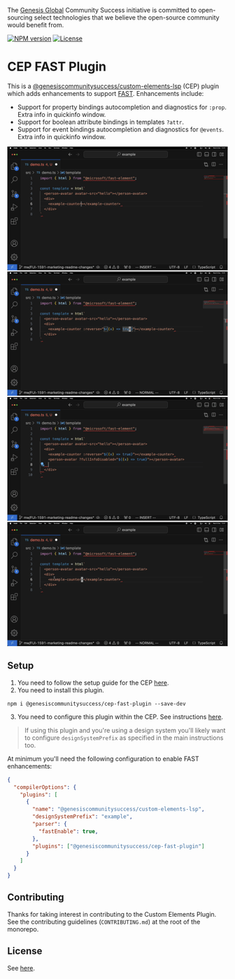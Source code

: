 The [Genesis Global](https://genesis.global) Community Success initiative is committed to open-sourcing select technologies that we believe the open-source community would benefit from.

[![NPM version](https://img.shields.io/npm/v/@genesiscommunitysuccess/cep-fast-plugin)](https://www.npmjs.com/package/@genesiscommunitysuccess/cep-fast-plugin) [![License](https://img.shields.io/github/license/genesiscommunitysuccess/custom-elements-lsp)](https://github.com/genesiscommunitysuccess/custom-elements-lsp/blob/master/LICENSE)

# CEP FAST Plugin

This is a [@genesiscommunitysuccess/custom-elements-lsp](https://www.npmjs.com/package/@genesiscommunitysuccess/custom-elements-lsp) (CEP) plugin which adds enhancements to support [FAST](https://www.fast.design/). Enhancements include:

* Support for property bindings autocompletion and diagnostics for `:prop`. Extra info in quickinfo window.
* Support for boolean attribute bindings in templates `?attr`.
* Support for event bindings autocompletion and diagnostics for `@events`. Extra info in quickinfo window.

![Property binding autocompletion](https://github.com/genesiscommunitysuccess/custom-elements-lsp/blob/master/docs/cep-fast-plugin/fast_property_binding.gif "Property Binding Autocompletion") ![Boolean attribute autocompletion](https://github.com/genesiscommunitysuccess/custom-elements-lsp/blob/master/docs/cep-fast-plugin/fast_boolean_attr_binding.gif "Boolean Attribute Binding Autocompletion") ![Event binding autocompletion](https://github.com/genesiscommunitysuccess/custom-elements-lsp/blob/master/docs/cep-fast-plugin/fast_event_binding.gif "Event Binding Autocompletion") ![Extra quickinfo functionality](https://github.com/genesiscommunitysuccess/custom-elements-lsp/blob/master/docs/cep-fast-plugin/fast_quicklook.gif "Quickinfo Extended Functionality")

## Setup

1. You need to follow the setup guide for the CEP [here](https://www.npmjs.com/package/@genesiscommunitysuccess/custom-elements-lsp).
2. You need to install this plugin.

```shell
npm i @genesiscommunitysuccess/cep-fast-plugin --save-dev
```

3. You need to configure this plugin within the CEP. See instructions [here](https://www.npmjs.com/package/@genesiscommunitysuccess/custom-elements-lsp#fast-syntax).

> If using this plugin and you're using a design system you'll likely want to configure `designSystemPrefix` as specified in the main instructions too.

At minimum you'll need the following configuration to enable FAST enhancements:

```json
{
  "compilerOptions": {
    "plugins": [
      {
        "name": "@genesiscommunitysuccess/custom-elements-lsp",
        "designSystemPrefix": "example",
        "parser": {
          "fastEnable": true,
        },
        "plugins": ["@genesiscommunitysuccess/cep-fast-plugin"]
      }
    ]
  }
}
```

## Contributing

Thanks for taking interest in contributing to the Custom Elements Plugin. See the contributing guidelines (`CONTRIBUTING.md`) at the root of the monorepo.

## License

See [here](./LICENSE).
